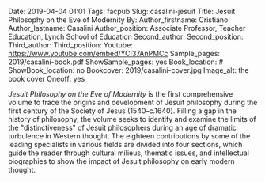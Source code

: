 Date: 2019-04-04 01:01
Tags: facpub
Slug: casalini-jesuit
Title: Jesuit Philosophy on the Eve of Modernity
By:
Author_firstname: Cristiano 
Author_lastname: Casalini
Author_position: Associate Professor, Teacher Education, Lynch School of Education
Second_author:
Second_position:
Third_author:
Third_position:
Youtube: https://www.youtube.com/embed/YCI37AnPMCc
Sample_pages: 2019/casalini-book.pdf
ShowSample_pages: yes
Book_location: #
ShowBook_location: no
Bookcover: 2019/casalini-cover.jpg
Image_alt: the book cover 
Oneoff: yes

<em>Jesuit Philosophy on the Eve of Modernity</em> is the first comprehensive volume to trace the origins and development of Jesuit philosophy during the first century of the Society of Jesus (1540–c.1640). Filling a gap in the history of philosophy, the volume seeks to identify and examine the limits of the "distinctiveness" of Jesuit philosophers during an age of dramatic turbulence in Western thought. The eighteen contributions by some of the leading specialists in various fields are divided into four sections, which guide the reader through cultural milieus, thematic issues, and intellectual biographies to show the impact of Jesuit philosophy on early modern thought. 
